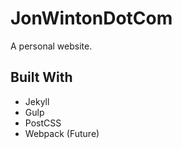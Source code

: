 # JonWintonDotCom

A personal website.

## Built With

- Jekyll
- Gulp
- PostCSS
- Webpack (Future)
